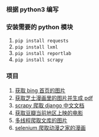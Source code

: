 ### 根据 python3 编写

### 安装需要的 python 模块

1. `pip install requests`
2. `pip install lxml`
3. `pip install reportlab`
4. `pip install scrapy`

### 项目

1. [获取 bing 首页的图片](./bing_img)
2. [获取芝士漫画里的图片并生成 pdf](./zhishi_manga)
3. [scrapy 爬取 django 中文文档](./django_document)
4. [获取豆瓣当前地区上映的电影](./douban.movie)
5. [多线程爬取文库的图片](./get_wenku_img)
6. [selenium 爬取动漫之家的漫画](./dmzj)
